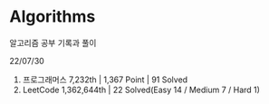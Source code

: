 # Algorithms

알고리즘 공부 기록과 풀이

22/07/30

1. 프로그래머스 7,232th | 1,367 Point | 91 Solved
2. LeetCode 1,362,644th | 22 Solved(Easy 14 / Medium 7 / Hard 1)
